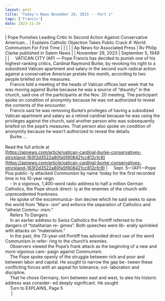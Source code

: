 ```yaml
---
layout: post
title: "Today's News November 29, 2023 -- Part 1"
tags: ['Francis']
date: 2023-11-29
---
```


| Pope Punishes Leading Critic In Second Action Against Conservative American... | Explains Catholic Objection   Takes Public Crack A’ World Communism For First Time  |
|  |  |
| Ap News for Associated Press | Rv Philip Clarke  published in Salem News |
| November 29, 2023 | September 5, 1949 |
| &nbsp;&nbsp;&nbsp;&nbsp;VATICAN CITY (AP) — Pope Francis has decided to punish one of his highest-ranking critics, Cardinal Raymond Burke, by revoking his right to a subsidized Vatican apartment and salary in the second such radical action against a conservative American prelate this month, according to two people briefed on the measures.<br>&nbsp;&nbsp;&nbsp;&nbsp;Francis told a meeting of the heads of Vatican offices last week that he was moving against Burke because he was a source of “disunity” in the church, said one of the participants at the Nov. 20 meeting. The participant spoke on condition of anonymity because he was not authorized to reveal the contents of the encounter.<br>&nbsp;&nbsp;&nbsp;&nbsp;Francis said he was removing Burke’s privileges of having a subsidized Vatican apartment and salary as a retired cardinal because he was using the privileges against the church, said another person who was subsequently briefed on the pope’s measures. That person also spoke on condition of anonymity because he wasn’t authorized to reveal the details.<br>&nbsp;&nbsp;&nbsp;&nbsp;Burke ...<br><br>Read the full article at<br>[https://apnews.com/article/vatican-cardinal-burke-conservatives-strickland-163f2d3522a80fa5f908421cc812cfc9](https://apnews.com/article/vatican-cardinal-burke-conservatives-strickland-163f2d3522a80fa5f908421cc812cfc9) | &nbsp;&nbsp;&nbsp;&nbsp;Sept. 5—(AP)—Pope Pius public- ly attacked Communism by name ‘today for the first recorded time in his 10-year reign.<br>&nbsp;&nbsp;&nbsp;&nbsp;- In a vigorous, 1,400-word radio address to half a million German Catholics, the Pope struck direct- ly at the enemies of the church with unprecedented frankness.<br>&nbsp;&nbsp;&nbsp;&nbsp;He spoke of the excommunica- tion decree which he said seeks to save the world from “Marx- ism” and enforce the separation of Catholics and “atheist Commu- nism.”<br>&nbsp;&nbsp;&nbsp;&nbsp;Refers To Dangers<br>&nbsp;&nbsp;&nbsp;&nbsp;In an earlier address to Swiss Catholics the Pontiff referred to the dangers of “totalitarian re- gimes”. Both speeches were lib- erally sprinkled with attacks on “materialism.”<br>&nbsp;&nbsp;&nbsp;&nbsp;In the past, the 73-year-old Pontiff has advoided direct use of the word Communism in refer- ring to the church’s enemies.<br>&nbsp;&nbsp;&nbsp;&nbsp;Observers viewed the Pope’s frank attack as the beginning of a new and more vigorous cam- paign against Communism.<br>&nbsp;&nbsp;&nbsp;&nbsp;The Pope spoke openly of the struggle between rich and poor and between labor and capital. He sought to narrow the gap be- tween these conflicting forces with an appeal for tolerance, col- laboration and discipline.<br>&nbsp;&nbsp;&nbsp;&nbsp;That he chose Germany, torn between east and west, to alee his historic address was consider- ed deeply significant. He sought<br>&nbsp;&nbsp;&nbsp;&nbsp;Turn to EXPLAINS, Page 5<br>&nbsp;&nbsp;&nbsp;&nbsp;   |
